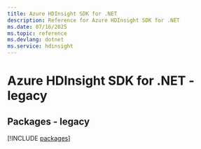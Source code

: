 ```yaml
---
title: Azure HDInsight SDK for .NET
description: Reference for Azure HDInsight SDK for .NET
ms.date: 07/16/2025
ms.topic: reference
ms.devlang: dotnet
ms.service: hdinsight
---
```

# Azure HDInsight SDK for .NET - legacy
## Packages - legacy
[!INCLUDE [packages](hdinsight-index.md)]